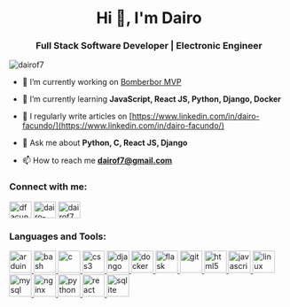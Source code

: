<h1 align="center">Hi 👋, I'm Dairo</h1>
<h3 align="center">Full Stack Software Developer | Electronic Engineer</h3>

<p align="left"> <img src="https://komarev.com/ghpvc/?username=dairof7&label=Profile%20views&color=0e75b6&style=flat" alt="dairof7" /> </p>

- 🔭 I’m currently working on [Bomberbor MVP](https://github.com/untalsebastianb/bomberbot_project)

- 🌱 I’m currently learning **JavaScript, React JS, Python, Django, Docker**

- 📝 I regularly write articles on [https://www.linkedin.com/in/dairo-facundo/](https://www.linkedin.com/in/dairo-facundo/)

- 💬 Ask me about **Python, C, React JS, Django**

- 📫 How to reach me **dairof7@gmail.com**

<h3 align="left">Connect with me:</h3>
<p align="left">
<a href="https://twitter.com/dfacundo2" target="blank"><img align="center" src="https://cdn.jsdelivr.net/npm/simple-icons@3.0.1/icons/twitter.svg" alt="dfacundo2" height="30" width="40" /></a>
<a href="https://linkedin.com/in/dairo-facundo" target="blank"><img align="center" src="https://cdn.jsdelivr.net/npm/simple-icons@3.0.1/icons/linkedin.svg" alt="dairo-facundo" height="30" width="40" /></a>
<a href="https://www.hackerrank.com/dairof7" target="blank"><img align="center" src="https://cdn.jsdelivr.net/npm/simple-icons@3.0.1/icons/hackerrank.svg" alt="dairof7" height="30" width="40" /></a>
</p>

<h3 align="left">Languages and Tools:</h3>
<p align="left"> <a href="https://www.arduino.cc/" target="_blank"> <img src="https://cdn.worldvectorlogo.com/logos/arduino-1.svg" alt="arduino" width="40" height="40"/> </a> <a href="https://www.gnu.org/software/bash/" target="_blank"> <img src="https://www.vectorlogo.zone/logos/gnu_bash/gnu_bash-icon.svg" alt="bash" width="40" height="40"/> </a> <a href="https://www.cprogramming.com/" target="_blank"> <img src="https://www.britefish.net/wp-content/uploads/2019/07/logo-c-1.png" alt="c" width="40" height="40"/> </a> <a href="https://www.w3schools.com/css/" target="_blank"> <img src="https://devicons.github.io/devicon/devicon.git/icons/css3/css3-original-wordmark.svg" alt="css3" width="40" height="40"/> </a> <a href="https://www.djangoproject.com/" target="_blank"> <img src="https://devicons.github.io/devicon/devicon.git/icons/django/django-original.svg" alt="django" width="40" height="40"/> </a> <a href="https://www.docker.com/" target="_blank"> <img src="https://devicons.github.io/devicon/devicon.git/icons/docker/docker-original-wordmark.svg" alt="docker" width="40" height="40"/> </a> <a href="https://flask.palletsprojects.com/" target="_blank"> <img src="https://www.vectorlogo.zone/logos/pocoo_flask/pocoo_flask-icon.svg" alt="flask" width="40" height="40"/> </a> <a href="https://git-scm.com/" target="_blank"> <img src="https://www.vectorlogo.zone/logos/git-scm/git-scm-icon.svg" alt="git" width="40" height="40"/> </a> <a href="https://www.w3.org/html/" target="_blank"> <img src="https://devicons.github.io/devicon/devicon.git/icons/html5/html5-original-wordmark.svg" alt="html5" width="40" height="40"/> </a> <a href="https://developer.mozilla.org/en-US/docs/Web/JavaScript" target="_blank"> <img src="https://devicons.github.io/devicon/devicon.git/icons/javascript/javascript-original.svg" alt="javascript" width="40" height="40"/> </a> <a href="https://www.linux.org/" target="_blank"> <img src="https://devicons.github.io/devicon/devicon.git/icons/linux/linux-original.svg" alt="linux" width="40" height="40"/> </a> <a href="https://www.mysql.com/" target="_blank"> <img src="https://devicons.github.io/devicon/devicon.git/icons/mysql/mysql-original-wordmark.svg" alt="mysql" width="40" height="40"/> </a> <a href="https://www.nginx.com" target="_blank"> <img src="https://devicons.github.io/devicon/devicon.git/icons/nginx/nginx-original.svg" alt="nginx" width="40" height="40"/> </a> <a href="https://www.python.org" target="_blank"> <img src="https://devicons.github.io/devicon/devicon.git/icons/python/python-original.svg" alt="python" width="40" height="40"/> </a> <a href="https://reactjs.org/" target="_blank"> <img src="https://devicons.github.io/devicon/devicon.git/icons/react/react-original-wordmark.svg" alt="react" width="40" height="40"/> </a> <a href="https://www.sqlite.org/" target="_blank"> <img src="https://www.vectorlogo.zone/logos/sqlite/sqlite-icon.svg" alt="sqlite" width="40" height="40"/> </a> </p>
